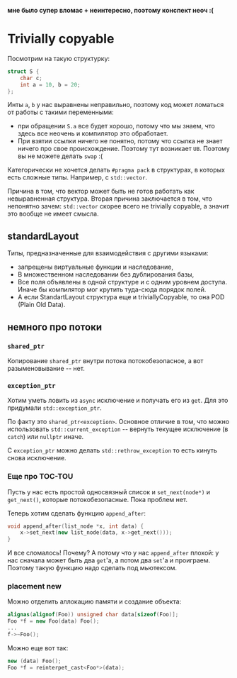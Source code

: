 **мне было супер вломас + неинтересно, поэтому конспект неоч :(**

# Trivially copyable

Посмотрим на такую структурку:

```c++
struct S {
    char c;
    int a = 10, b = 20;
};
```

Инты `a`, `b` у нас выравнены неправильно, поэтому код может ломаться от работы с такими переменными:

* при обращении `S.a` все будет хорошо, потому что мы знаем, что здесь все неочень и компилятор это обработает.
* При взятии ссылки ничего не понятно, потому что ссылка не знает ничего про свое происхождение. Поэтому тут
  возникает `UB`. Поэтому вы не можете делать `swap` :(

Категорически не хочется делать `#pragma pack` в структурах, в которых есть сложные типы. Например, с `std::vector`.

Причина в том, что вектор может быть не готов работать как невыравненная структура. Вторая причина заключается в том,
что непонятно зачем: `std::vector` скорее всего не trivially copyable, а значит это вообще не имеет смысла.

## standardLayout

Типы, предназначенные для взаимодействия с другими языками:

* запрещены виртуальные функции и наследование,
* В множественном наследовании без дублирования базы,
* Все поля объявлены в одной структуре и с одним уровнем доступа. Иначе бы компилятор мог крутить туда-сюда порядок
  полей.
* А если StandartLayout структура еще и triviallyCopyable, то она POD (Plain Old Data).

## немного про потоки

### `shared_ptr`

Копирование `shared_ptr` внутри потока потокобезопасное, а вот разыменовывание -- нет.

### `exception_ptr`

Хотим уметь ловить из `async` исключение и получать его из `get`. Для это придумали `std::exception_ptr`.

По факту это `shared_ptr<exception>`. Основное отличие в том, что можно использовать `std::current_exception` -- вернуть
текущее исключение (в `catch`) или `nullptr` иначе.

С `exception_ptr` можно делать `std::rethrow_exception` то есть кинуть снова исключение.

### Еще про TOC-TOU

Пусть у нас есть простой односвязный список и `set_next(node*)` и `get_next()`, которые потокобезопасные. Пока проблем
нет.

Теперь хотим сделать функцию `append_after`:

```c++
void append_after(list_node *x, int data) {
    x->set_next(new list_node(data, x->get_next()));
}
```

И все сломалось! Почему? А потому что у нас `append_after` плохой: у нас сначала может быть два `get`'а, а потом
два `set`'а и проиграем. Поэтому такую функцию надо сделать под мьютексом.

### placement new

Можно отделить аллокацию памяти и создание объекта:

```c++
alignas(alignof(Foo)) unsigned char data[sizeof(Foo)];
Foo *f = new Foo(data) Foo();
...
f->~Foo();
```

Можно еще вот так:
```c++
new (data) Foo();
Foo *f = reinterpet_cast<Foo*>(data);
```